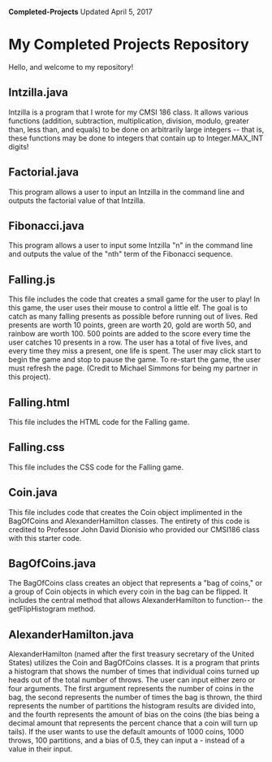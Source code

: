 **Completed-Projects** Updated April 5, 2017

# My Completed Projects Repository
Hello, and welcome to my repository!

## Intzilla.java
Intzilla is a program that I wrote for my CMSI 186 class. It allows various functions (addition, subtraction, multiplication, division, modulo, greater than, less than, and equals) to be done on arbitrarily large integers -- that is, these functions may be done to integers that contain up to Integer.MAX_INT digits!

## Factorial.java
This program allows a user to input an Intzilla in the command line and outputs the factorial value of that Intzilla.

## Fibonacci.java
This program allows a user to input some Intzilla "n" in the command line and outputs the value of the "nth" term of the Fibonacci sequence.

## Falling.js
This file includes the code that creates a small game for the user to play! In this game, the user uses their mouse to control a little elf. The goal is to catch as many falling presents as possible before running out of lives. Red presents are worth 10 points, green are worth 20, gold are worth 50, and rainbow are worth 100. 500 points are added to the score every time the user catches 10 presents in a row. The user has a total of five lives, and every time they miss a present, one life is spent. The user may click start to begin the game and stop to pause the game. To re-start the game, the user must refresh the page. (Credit to Michael Simmons for being my partner in this project).

## Falling.html
This file includes the HTML code for the Falling game.

## Falling.css
This file includes the CSS code for the Falling game.

## Coin.java
This file includes code that creates the Coin object implimented in the BagOfCoins and AlexanderHamilton classes. The entirety of this code is credited to Professor John David Dionisio who provided our CMSI186 class with this starter code.

## BagOfCoins.java
The BagOfCoins class creates an object that represents a "bag of coins," or a group of Coin objects in which every coin in the bag can be flipped. It includes the central method that allows AlexanderHamilton to function-- the getFlipHistogram method.

## AlexanderHamilton.java
AlexanderHamilton (named after the first treasury secretary of the United States) utilizes the Coin and BagOfCoins classes. It is a program that prints a histogram that shows the number of times that individual coins turned up heads out of the total number of throws. The user can input either zero or four arguments. The first argument represents the number of coins in the bag, the second represents the number of times the bag is thrown, the third represents the number of partitions the histogram results are divided into, and the fourth represents the amount of bias on the coins (the bias being a decimal amount that represents the percent chance that a coin will turn up tails). If the user wants to use the default amounts of 1000 coins, 1000 throws, 100 partitions, and a bias of 0.5, they can input a - instead of a value in their input.
